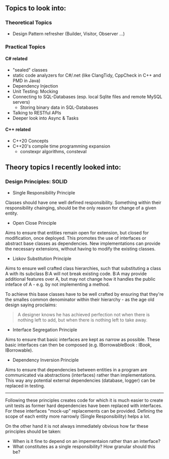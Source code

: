## Topics to look into:

### Theoretical Topics

* Design Pattern refresher (Builder, Visitor, Observer ...)

### Practical Topics

#### C# related

* "sealed" classes
* static code analyzers for C#/.net (like ClangTidy, CppCheck in C++ and PMD in Java)
* Dependency Injection
* Unit Testing: Mocking
* Connecting to SQL-Databases (esp. local Sqlite files and remote MySQL servers)
  - Storing binary data in SQL-Databases
* Talking to RESTful APIs
* Deeper look into Async & Tasks

#### C++ related

* C++20 Concepts
* C++20's compile time programming expansion
  - constexpr algorithms, consteval


## Theory topics I recently looked into:

### Design Principles: SOLID
* Single Responsibility Principle

Classes should have one well defined responsibility. Something within their responsibility chainging, should be the only reason for change of a given entity.

* Open Close Principle

Aims to ensure that entities remain open for extension, but closed for modification, once deployed. This promotes the use of interfaces or abstract base classes as dependencies. New implementations can provide the necessary extensions, without having to modify the existing classes.

* Liskov Substitution Principle 

Aims to ensure well crafted class hierarchies, such that substituting a class A with its subclass B:A will not break existing code. B:A may provide additional features over A, but may not change how it handles the public inteface of A - e.g. by not implementing a method.

To achieve this base classes have to be well crafted by ensuring that they're the smalles common denominator within their hierarchy - as the age old design saying proclaims:

> A designer knows he has achieved perfection not when there is nothing left to add, but when there is nothing left to take away.


* Interface Segregation Principle

Aims to ensure that basic interfaces are kept as narrow as possible. These basic interfaces can then be composed (e.g. IBorrowableBook : IBook, IBorrowable).

* Dependency Inversion Principle

Aims to ensure that dependencies between entities in a program are communicated via abstractions (interfaces) rather than implementations. This way any potential external dependencies (database, logger) can be replaced in testing.

---

Following these principles creates code for which it is much easier to create unit tests as former hard dependencies have been replaced with interfaces. For these interfaces "mock-up" replacements can be provided. Defining the scope of each entity more narrowly (Single Responsibility) helps a lot. 

On the other hand it is not always immediately obvious how far these principles should be taken: 
- When is it fine to depend on an impementaion rather than an interface?
- What constitutes as a single responsibility? How granular should this be?